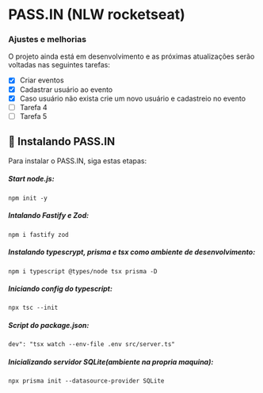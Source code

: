 # PASS.IN (NLW rocketseat)

### Ajustes e melhorias

O projeto ainda está em desenvolvimento e as próximas atualizações serão voltadas nas seguintes tarefas:

- [x] Criar eventos
- [x] Cadastrar usuário ao evento
- [x] Caso usuário não exista crie um novo usuário e cadastreio no evento
- [ ] Tarefa 4
- [ ] Tarefa 5

## 🚀 Instalando PASS.IN

Para instalar o PASS.IN, siga estas etapas:

##### Start node.js:

```
npm init -y
```

##### Intalando Fastify e Zod:

```
npm i fastify zod
```

##### Instalando typescrypt, prisma e tsx como ambiente de desenvolvimento:

```
npm i typescript @types/node tsx prisma -D
```

##### Iniciando config do typescript:

```
npx tsc --init
```

##### Script do package.json:

```
dev": "tsx watch --env-file .env src/server.ts"
```

##### Inicializando servidor SQLite(ambiente na propria maquina):

```
npx prisma init --datasource-provider SQLite
```
